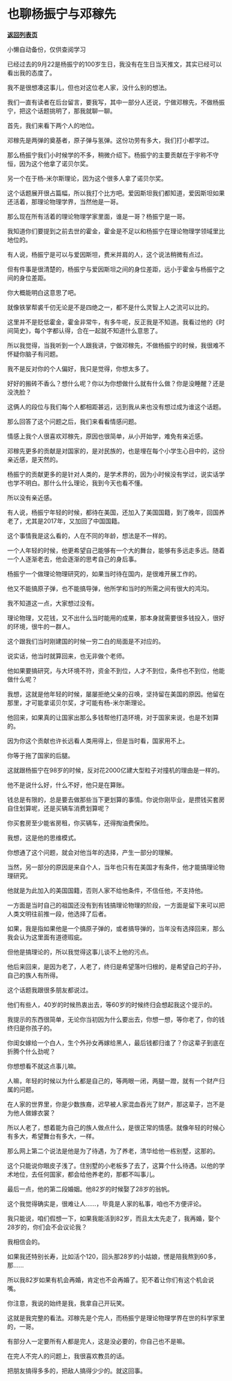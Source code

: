 # 也聊杨振宁与邓稼先

[**返回列表页**](/gzh/记忆承载3)

小懒自动备份，仅供查阅学习

已经过去的9月22是杨振宁的100岁生日，我没有在生日当天推文，其实已经可以看出我的态度了。  

  

我不是很想凑这事儿，但也对这位老人家，没什么别的想法。  

  

我们一直有读者在后台留言，要我写，其中一部分人还说，宁做邓稼先，不做杨振宁，把这个话题挑明了，那我就聊一聊。  

  

首先，我们来看下两个人的地位。

  

邓稼先是两弹的奠基者，原子弹与氢弹。这份功劳有多大，我们打小都学过。

  

那么杨振宁我们小时候学的不多，稍微介绍下。杨振宁的主要贡献在于宇称不守恒，因为这个他拿了诺贝尔奖。

  

另一个在于杨-米尔斯理论，因为这个很多人拿了诺贝尔奖。

  

这个话题展开很占篇幅，所以我打个比方吧。爱因斯坦我们都知道，爱因斯坦如果还活着，那理论物理学界，当然他是一哥。  

  

那么现在所有活着的理论物理学家里面，谁是一哥？杨振宁是一哥。  

  

我知道你们要提到之前去世的霍金，霍金是不足以和杨振宁在理论物理学领域里比地位的。  

  

有人说，杨振宁是可以与爱因斯坦，费米并肩的人，这个说法稍微有点过。

  

但有件事是很清楚的，杨振宁与爱因斯坦之间的身位差距，远小于霍金与杨振宁之间的身位差距。

  

你大概能明白这意思了吧。  

  

就像铁掌帮裘千仞无论是不是四绝之一，都不是什么灵智上人之流可以比的。  

  

这里并不是贬低霍金，霍金非常牛，有多牛呢，反正我是不知道。我看过他的《时间简史》，每个字都认得，合在一起就不知道什么意思了。  

  

所以我觉得，当我听到一个人跟我讲，宁做邓稼先，不做杨振宁的时候，我很难不怀疑你脑子有问题。

  

我不是反对你的个人偏好，我只是觉得，你想太多了。  

  

好好的搬砖不香么？想什么呢？你以为你想做什么就有什么做？你是没睡醒？还是没洗脸？

  

这俩人的段位与我们每个人都相距甚远，远到我从来也没有想过成为谁这个话题。  

  

那么回答了这个问题之后，我们来看看情感问题。  

  

情感上我个人很喜欢邓稼先，原因也很简单，从小开始学，难免有亲近感。  

  

邓稼先更多的贡献是对国家的，是对民族的，也是埋在每个小学生心目中的，这份亲近感，是天然的。

  

杨振宁的贡献更多的是针对人类的，是学术界的，因为小时候没有学过，说实话学也学不明白。那什么什么理论，我到今天也看不懂。  

  

所以没有亲近感。  

  

有人说，杨振宁年轻的时候，都待在美国，还加入了美国国籍，到了晚年，回国养老了，尤其是2017年，又加回了中国国籍。  

  

这个事情我是这么看的，人在不同的年龄，想法是不一样的。  

  

一个人年轻的时候，他更希望自己能够有一个大的舞台，能够有多远走多远。随着一个人逐渐老去，他会逐渐的思考自己的身后事。

  

杨振宁一个做理论物理研究的，如果当时待在国内，是很难开展工作的。  

  

他又不能搞原子弹，也不能搞导弹，他所学和当时的所需之间有很大的鸿沟。

  

我不知道这一点，大家想过没有。  

  

理论物理，又花钱，又不出什么当时能用的成果，那本身就需要很多钱投入，很好的环境，很牛的一群人。  

  

这个跟我们当时刚建国的时候一穷二白的局面是不对应的。

  

说实话，他当时就算回来，也无非做个老师。

  

他如果要搞研究，与大环境不符，资金不到位，人才不到位，条件也不到位，他能做什么呢？

  

我想，这就是他年轻的时候，屡屡拒绝父亲的召唤，坚持留在美国的原因。他留在那里，才可能拿诺贝尔奖，才可能有杨-米尔斯理论。

  

他回来，如果真的让国家出那么多钱帮他打造环境，对于国家来说，也是不划算的。

  

因为你这个贡献也许长远看人类用得上，但是当时看，国家用不上。  

  

你等于拖了国家的后腿。  

  

这就跟杨振宁在98岁的时候，反对花2000亿建大型粒子对撞机的理由是一样的。

  

他不是说什么好，什么不好，他只是在算账。

  

钱总是有限的，总是要去做那些当下更划算的事情。你说你刚毕业，是攒钱买套房自住划算呢，还是买辆车消费划算呢？  

  

你买套房至少能省房租，你买辆车，还得掏油费保险。  

  

我想，这是他的思维模式。

  

你想通了这个问题，就会对他当年的选择，产生一部分的理解。

  

当然，另一部分的原因是来自个人，当年也只有在美国才有条件，他才能搞理论物理研究。

  

他就是为此加入的美国国籍，否则人家不给他条件，不信任他，不支持他。

  

一方面是当时自己的祖国还没有到有钱搞理论物理的阶段，一方面是留下来可以把人类文明往前推一段，他选择了后者。  

  

如果，我是指如果他是一个搞原子弹的，或者搞导弹的，当年没有选择回来，那么我会认为这里面有道德瑕疵。  

  

但他是搞理论的，所以我觉得这事儿谈不上他的污点。

  

他后来回来，是因为老了，人老了，终归是希望落叶归根的，是希望自己的子孙，自己的族人有所得。

  

这个话题我跟很多朋友都说过。  

  

他们有些人，40岁的时候热衷出去，等60岁的时候终归会想起我这个提示的。

  

我提示的东西很简单，无论你当初因为什么要出去，你想一想，等你老了，你的钱终归是你孩子的。  

  

你闺女嫁给一个白人，生个外孙女再嫁给黑人，最后钱都归谁了？你这辈子到底在折腾个什么劲呢？

  

你想想看不就这点事儿嘛。  

  

人嘛，年轻的时候以为什么都是自己的，等两眼一闭，两腿一蹬，就有一个财产归属的问题。  

  

在人家的世界里，你是少数族裔，迟早被人家混血吞光了财产，那这辈子，岂不是为他人做嫁衣裳？  

  

所以人老了，想着能为自己的族人做点什么，是很正常的情感。就像年轻的时候心有多大，希望舞台有多大，一样。

  

那么网上第二个说法是他是为了待遇，为了养老，清华给他一栋别墅，这那的。  

  

这个只能说你眼皮子浅了。住别墅的小老板多了去了，这算个什么待遇。以他的学术地位，去任何国家，都会给他养老的，那都不叫事儿。  

  

最后一点，他的第二段婚姻。他82岁的时候娶了28岁的翁帆。

  

这个我觉得确实是，很难让人......，毕竟是人家的私事，咱也不方便评论。

  

我只能说，咱们假想一下，如果我能活到82岁，而且太太先走了，我再婚，娶个28岁的，你们会不会议论我？  

  

我相信会的。

  

如果我还特别长寿，比如活个120，回头那28岁的小姑娘，愣是陪我熬到60多，那......  

  

所以我82岁如果有机会再婚，肯定也不会再婚了。犯不着让你们有这个机会说嘴。

  

你注意，我说的始终是我，我拿自己开玩笑。  

  

这就是我完整的看法。邓稼先是个完人，而杨振宁是理论物理学界在世的科学家里的，一哥。  

  

有部分人一定要所有人都是完人，这是没必要的，你自己也不是嘛。  

  

在完人不完人的问题上，我很喜欢教员的话。  

  

把朋友搞得多多的，把敌人搞得少少的。就这回事。

